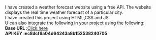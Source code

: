 I have created a weather forecast website using a free API. The website displays the real time weather forecast of a particular city.<br>
I have created this project using HTML,CSS and JS.<br>
U can also integrate the following in your project using the following:<br>
<strong>Base URL :</strong><a href="https://api.weatherapi.com/v1/current.json?key=">Click here</a><br>
<strong>API KEY :<strong>ec8dcf6a04d64243a8b152538240705<br>